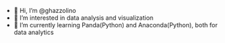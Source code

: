 - 👋 Hi, I’m @ghazzolino
- 👀 I’m interested in data analysis and visualization
- 🌱 I’m currently learning Panda(Python) and Anaconda(Python), both for data analytics


<!---
ghazzolino/ghazzolino is a ✨ special ✨ repository because its `README.md` (this file) appears on your GitHub profile.
You can click the Preview link to take a look at your changes.
--->
